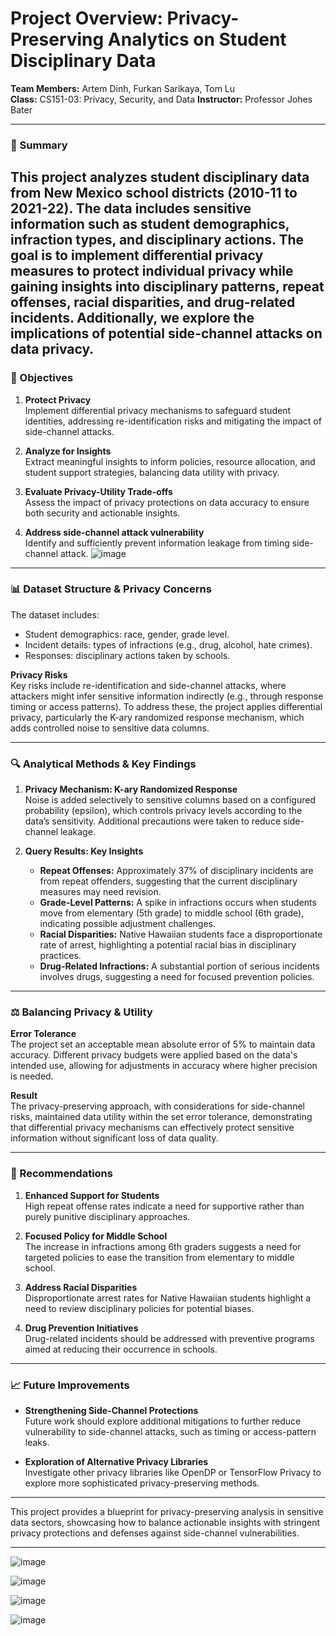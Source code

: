 
# Project Overview: Privacy-Preserving Analytics on Student Disciplinary Data

**Team Members:** Artem Dinh, Furkan Sarikaya, Tom Lu  
**Class:** CS151-03: Privacy, Security, and Data
**Instructor:** Professor Johes Bater

---

### 📄 Summary
This project analyzes student disciplinary data from New Mexico school districts (2010-11 to 2021-22). The data includes sensitive information such as student demographics, infraction types, and disciplinary actions. The goal is to implement differential privacy measures to protect individual privacy while gaining insights into disciplinary patterns, repeat offenses, racial disparities, and drug-related incidents. Additionally, we explore the implications of potential side-channel attacks on data privacy.
---

### 🌟 Objectives
1. **Protect Privacy**  
   Implement differential privacy mechanisms to safeguard student identities, addressing re-identification risks and mitigating the impact of side-channel attacks.
   
2. **Analyze for Insights**  
   Extract meaningful insights to inform policies, resource allocation, and student support strategies, balancing data utility with privacy.
   
3. **Evaluate Privacy-Utility Trade-offs**  
   Assess the impact of privacy protections on data accuracy to ensure both security and actionable insights.

4. **Address side-channel attack vulnerability**  
   Identify and sufficiently prevent information leakage from timing side-channel attack.
   ![image](https://github.com/user-attachments/assets/3c188124-9982-47ee-a0ce-1a90f8899d48)
---

### 📊 Dataset Structure & Privacy Concerns
The dataset includes:
- Student demographics: race, gender, grade level.
- Incident details: types of infractions (e.g., drug, alcohol, hate crimes).
- Responses: disciplinary actions taken by schools.

**Privacy Risks**  
Key risks include re-identification and side-channel attacks, where attackers might infer sensitive information indirectly (e.g., through response timing or access patterns). To address these, the project applies differential privacy, particularly the K-ary randomized response mechanism, which adds controlled noise to sensitive data columns.

---

### 🔍 Analytical Methods & Key Findings
1. **Privacy Mechanism: K-ary Randomized Response**  
   Noise is added selectively to sensitive columns based on a configured probability (epsilon), which controls privacy levels according to the data’s sensitivity. Additional precautions were taken to reduce side-channel leakage.

2. **Query Results: Key Insights**  
   - **Repeat Offenses:** Approximately 37% of disciplinary incidents are from repeat offenders, suggesting that the current disciplinary measures may need revision.
   - **Grade-Level Patterns:** A spike in infractions occurs when students move from elementary (5th grade) to middle school (6th grade), indicating possible adjustment challenges.
   - **Racial Disparities:** Native Hawaiian students face a disproportionate rate of arrest, highlighting a potential racial bias in disciplinary practices.
   - **Drug-Related Infractions:** A substantial portion of serious incidents involves drugs, suggesting a need for focused prevention policies.

---

### ⚖️ Balancing Privacy & Utility
**Error Tolerance**  
The project set an acceptable mean absolute error of 5% to maintain data accuracy. Different privacy budgets were applied based on the data's intended use, allowing for adjustments in accuracy where higher precision is needed.

**Result**  
The privacy-preserving approach, with considerations for side-channel risks, maintained data utility within the set error tolerance, demonstrating that differential privacy mechanisms can effectively protect sensitive information without significant loss of data quality.

---

### 🔄 Recommendations
1. **Enhanced Support for Students**  
   High repeat offense rates indicate a need for supportive rather than purely punitive disciplinary approaches.

2. **Focused Policy for Middle School**  
   The increase in infractions among 6th graders suggests a need for targeted policies to ease the transition from elementary to middle school.

3. **Address Racial Disparities**  
   Disproportionate arrest rates for Native Hawaiian students highlight a need to review disciplinary policies for potential biases.

4. **Drug Prevention Initiatives**  
   Drug-related incidents should be addressed with preventive programs aimed at reducing their occurrence in schools.

---

### 📈 Future Improvements
- **Strengthening Side-Channel Protections**  
  Future work should explore additional mitigations to further reduce vulnerability to side-channel attacks, such as timing or access-pattern leaks.

- **Exploration of Alternative Privacy Libraries**  
  Investigate other privacy libraries like OpenDP or TensorFlow Privacy to explore more sophisticated privacy-preserving methods.

---

This project provides a blueprint for privacy-preserving analysis in sensitive data sectors, showcasing how to balance actionable insights with stringent privacy protections and defenses against side-channel vulnerabilities.

---

![image](https://github.com/user-attachments/assets/2d519966-300e-4280-bd73-dbe2da1adcce)

![image](https://github.com/user-attachments/assets/a985107f-13cd-4889-a1b2-8a1f3e475f5d)

![image](https://github.com/user-attachments/assets/6d360ca1-b0a4-4073-9305-f6b3dd294100)

![image](https://github.com/user-attachments/assets/634dc3b4-9317-4e36-95c7-5f86351e73c6)
